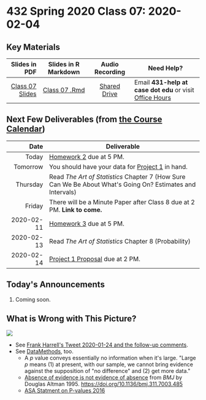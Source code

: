 # 432 Spring 2020 Class 07: 2020-02-04

## Key Materials

Slides in PDF | Slides in R Markdown | Audio Recording | Need Help?
------------: | :------------------: | :--------------: | ---------------------------
[Class 07 Slides](https://github.com/THOMASELOVE/2020-432/blob/master/classes/class07/432_2020_slides07.pdf) | [Class 07 .Rmd](https://github.com/THOMASELOVE/2020-432/blob/master/classes/class07/432_2020_slides07.Rmd) | [Shared Drive](http://bit.ly/432-2020-audio) | Email **431-help at case dot edu** or visit [Office Hours](https://github.com/THOMASELOVE/2020-432/blob/master/calendar.md#tas-and-office-hours)

## Next Few Deliverables (from [the Course Calendar](https://github.com/THOMASELOVE/2020-432/blob/master/calendar.md))

Date | Deliverable
---------: | -----------------------------------------------------------------------
Today | [Homework 2](https://github.com/THOMASELOVE/2020-432/tree/master/homework/hw02) due at 5 PM.
Tomorrow | You should have your data for [Project 1](https://github.com/THOMASELOVE/2020-432/tree/master/projects/project1) in hand.
Thursday | Read *The Art of Statistics* Chapter 7 (How Sure Can We Be About What's Going On? Estimates and Intervals)
Friday | There will be a Minute Paper after Class 8 due at 2 PM. **Link to come.**
2020-02-11 | [Homework 3](https://github.com/THOMASELOVE/2020-432/tree/master/homework/hw03) due at 5 PM. 
2020-02-13 | Read *The Art of Statistics* Chapter 8 (Probability)
2020-02-14 | [Project 1 Proposal](https://github.com/THOMASELOVE/2020-432/tree/master/projects/project1) due at 2 PM.

## Today's Announcements

1. Coming soon.


## What is Wrong with This Picture?

![](https://github.com/THOMASELOVE/2020-432/blob/master/classes/class07/Futier_2020_FLASH_JAMA_visual_abstract.png)

- See [Frank Harrell's Tweet 2020-01-24 and the follow-up comments](https://twitter.com/f2harrell/status/1220683246507307014).
- See [DataMethods](https://discourse.datamethods.org/t/language-for-communicating-frequentist-results-about-treatment-effects/934), too.
    - A *p* value conveys essentially no information when it's large. "Large *p* means (1) at present, with our sample, we cannot bring evidence against the supposition of "no difference" and (2) get more data."
    - [Absence of evidence is not evidence of absence](https://www.bmj.com/content/311/7003/485) from *BMJ* by Douglas Altman 1995. https://doi.org/10.1136/bmj.311.7003.485
    - [ASA Statment on P-values 2016](https://amstat.tandfonline.com/doi/full/10.1080/00031305.2016.1154108#.W-sCjhBRceY)
